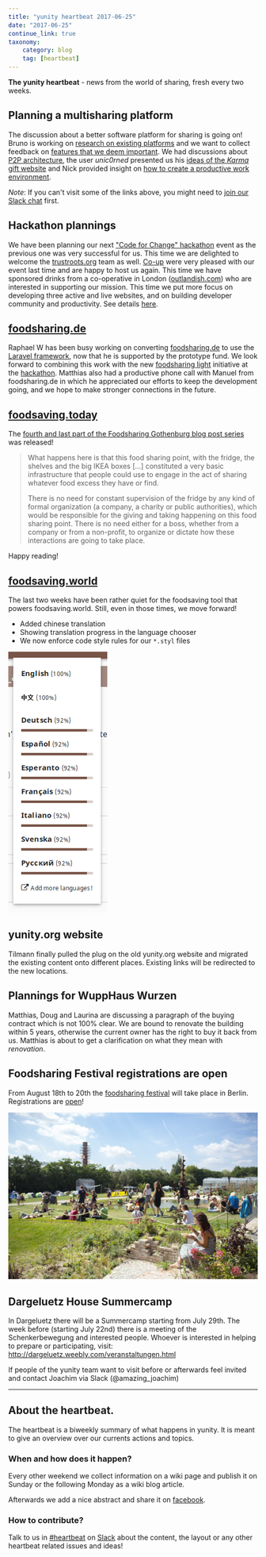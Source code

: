 ```yaml
---
title: "yunity heartbeat 2017-06-25"
date: "2017-06-25"
continue_link: true
taxonomy:
    category: blog
    tag: [heartbeat]
---
```


**The yunity heartbeat** - news from the world of sharing, fresh every two weeks.

## Planning a multisharing platform

The discussion about a better software platform for sharing is going on! Bruno is working on [research on existing platforms](https://yunity.atlassian.net/wiki/pages/viewpage.action?pageId=91267179) and we want to collect feedback on [features that we deem important](https://yunity.atlassian.net/wiki/display/MULTI/Features).
We had discussions about [P2P architecture](https://yunity.slack.com/messages/C5FFR125V/convo/C5FFR125V-1497623179.189265/), the user *unic0rned* presented us his [ideas of the *Karma* gift website](https://yunity.slack.com/archives/C5FFR125V/p1497680699352423) and Nick provided insight on [how to create a productive work environment](https://yunity.slack.com/archives/C5FFR125V/p1498296473141521).

*Note*: If you can't visit some of the links above, you might need to [join our Slack chat](https://slackin.yunity.org) first.

## Hackathon plannings

We have been planning our next ["Code for Change" hackathon](https://yunity.org/en/events/2017-06-14-hackathon) event as the previous one was very successful for us. This time we are delighted to welcome the [trustroots.org](https://www.trustroots.org) team as well. [Co-up](http://co-up.de/) were very pleased with our event last time and are happy to host us again. This time we have sponsored drinks from a co-operative in London ([outlandish.com](https://outlandish.com/)) who are interested in supporting our mission. This time we put more focus on developing three active and live websites, and on building developer community and productivity. See details [here](https://yunity.org/en/events/2017-06-14-hackathon).

## [foodsharing.de](https://foodsharing.de)

Raphael W has been busy working on converting [foodsharing.de](https://foodsharing.de) to use the [Laravel framework](https://laravel.com/), now that he is supported by the prototype fund. We look forward to combining this work with the new [foodsharing light](https://github.com/foodsharing-dev/foodsharing-light) initiative at the [hackathon](https://yunity.org/en/events/2017-06-14-hackathon).
Matthias also had a productive phone call with Manuel from foodsharing.de in which he appreciated our efforts to keep the development going, and we hope to make stronger connections in the future.

## [foodsaving.today](https://foodsaving.today)

The [fourth and last part of the Foodsharing Gothenburg blog post series](https://foodsaving.today/en/blog/2017/06/27/foodsharing-gothenburg-part4) was released!

> What happens here is that this food sharing point, with the fridge, the shelves and the big IKEA boxes [...] constituted a very basic infrastructure that people could use to engage in the act of sharing whatever food excess they have or find.
> 
> There is no need for constant supervision of the fridge by any kind of formal organization (a company, a charity or public authorities), which would be responsible for the giving and taking happening on this food sharing point. There is no need either for a boss, whether from a company or from a non-profit, to organize or dictate how these interactions are going to take place.

Happy reading!

## [foodsaving.world](https://foodsaving.world)

The last two weeks have been rather quiet for the foodsaving tool that powers foodsaving.world. Still, even in those times, we move forward!

- Added chinese translation
- Showing translation progress in the language chooser
- We now enforce code style rules for our `*.styl` files

![](translation-progress.png)

## yunity.org website

Tilmann finally pulled the plug on the old yunity.org website and migrated the existing content onto different places. Existing links will be redirected to the new locations. 

## Plannings for WuppHaus Wurzen

Matthias, Doug and Laurina are discussing a paragraph of the buying contract which is not 100% clear. We are bound to renovate the building within 5 years, otherwise the current owner has the right to buy it back from us. Matthias is about to get a clarification on what they mean with *renovation*.

## Foodsharing Festival registrations are open

From August 18th to 20th the [foodsharing festival](http://www.foodsharing-festival.org/) will take place in Berlin. Registrations are [open](http://www.foodsharing-festival.org/)!

![](foodsharing_festival.jpg)

## Dargeluetz House Summercamp

In Dargeluetz there will be a Summercamp starting from July 29th. The week before (starting July 22nd) there is a meeting of the Schenkerbewegung and interested people. Whoever is interested in helping to prepare or participating, visit: http://dargeluetz.weebly.com/veranstaltungen.html

If people of the yunity team want to visit before or afterwards feel invited and contact Joachim via Slack (@amazing_joachim)

---

## About the heartbeat.

The heartbeat is a biweekly summary of what happens in yunity. It is meant to give an overview over our currents actions and topics.

### When and how does it happen?

Every other weekend we collect information on a wiki page and publish it on Sunday or the following Monday as a wiki blog article.

Afterwards we add a nice abstract and share it on [facebook](https://www.facebook.com/yunity.org/).

### How to contribute?

Talk to us in [#heartbeat](https://yunity.slack.com/messages/heartbeat/) on [Slack](https://slackin.yunity.org) about the content, the layout or any other heartbeat related issues and ideas!
